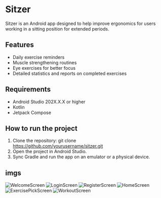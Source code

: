 # Sitzer

Sitzer is an Android app designed to help improve ergonomics for users working in a sitting position for extended periods.

## Features
- Daily exercise reminders
- Muscle strengthening routines
- Eye exercises for better focus
- Detailed statistics and reports on completed exercises

## Requirements
- Android Studio 202X.X.X or higher
- Kotlin
- Jetpack Compose

## How to run the project
1. Clone the repository: git clone https://github.com/yourusername/sitzer.git
2. Open the project in Android Studio.
3. Sync Gradle and run the app on an emulator or a physical device.


## imgs

![WelcomeScreen](https://github.com/user-attachments/assets/76b8afbf-6b35-4629-9582-332cdc124b8d)
![LoginScreen](https://github.com/user-attachments/assets/053987ff-d381-4d17-8cba-ddaac8643920)
![RegisterScreen](https://github.com/user-attachments/assets/01fa9ad4-fa99-4259-b2d6-98d8c96db632)
![HomeScreen](https://github.com/user-attachments/assets/53d28e16-9cd1-4aaa-90b2-f2c18535b998)
![ExercisePickScreen](https://github.com/user-attachments/assets/b2f83e7d-6916-490d-8183-540ce59a6166)
![WorkoutScreen](https://github.com/user-attachments/assets/ce85e7de-dc3e-4a43-8c30-295ea6f683f7)
